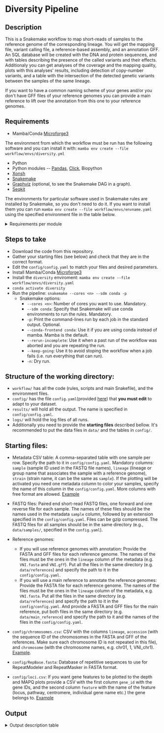 
# Diversity Pipeline

## Description

This is a Snakemake workflow to map short-reads of samples to the reference genome of the corresponding lineage. You will get the mapping file, variant calling file, a reference-based assembly, and an annotation GFF. An SQL database will be created with the DNA and protein sequences, and with tables describing the presence of the called variants and their effects. Additionaly you can get analyses of the coverage and the mapping quality, plots with this analyses' results, including detection of copy-number variants, and a table with the intersection of the detected genetic variants between the samples of the same lineage.  

If you want to have a common naming scheme of your genes and/or you don't have GFF files of your reference genomes you can provide a main reference to lift over the annotation from this one to your reference genomes.

## Requirements

* Mamba/Conda [Microforge3](https://mamba.readthedocs.io/en/latest/installation/mamba-installation.html)

The environment from which the workflow must be run has the following software and you can install it with: `mamba env create --file workflow/envs/diversity.yml`
* Python
* Python modules -- [Pandas](https://pandas.pydata.org/), [Click](https://click.palletsprojects.com/en/8.1.x/), Biopython
* [Xonsh](https://xon.sh/)
* [Snakemake](https://snakemake.github.io/)
* [Graphviz](https://graphviz.org/) (optional, to see the Snakemake DAG in a graph).
* [Seqkit](https://bioinf.shenwei.me/seqkit/)

The environments for particular software used in Snakemake rules are installed by Snakemake, so you don't need to do it. If you want to install them you can run `mamba env create --file workflow/envs/envname.yaml` using the specified environment file in the table below. 
<details>
<summary>Requirements per module </summary> 

| Module | Software | Environment files |
| :---------------- | ----: |----: |
| Module: Annotate references|[Litoff](https://github.com/agshumate/Liftoff),[AGAT](https://github.com/NBISweden/AGAT)|`workflow/envs/liftoff.yaml`, `workflow/envs/agat.yaml`|
| Module: Main |[Snippy](https://github.com/tseemann/snippy), [Litoff](https://github.com/agshumate/Liftoff), [AGAT](https://github.com/NBISweden/AGAT)|`workflow/envs/snippy.yaml`, `workflow/envs/liftoff.yaml`, `workflow/envs/agat.yaml`|
| Module: Coverage - Quality|[Mosdepth](https://github.com/brentp/mosdepth), [Samtools](https://www.htslib.org/),[Bedtools](https://bedtools.readthedocs.io/en/latest/index.html), [RepeatMasker](https://www.repeatmasker.org/) and [RepeatModeler](https://www.repeatmasker.org/RepeatModeler/), R and R libraries -- tidyverse|`workflow/envs/depth.yaml`, `workflow/envs/samtools.yaml`, `workflow/envs/repeatmasker.yaml`, `workflow/envs/r.yaml`|
| Module: SNPs | [Samtools](https://www.htslib.org/), [Bedtools](https://bedtools.readthedocs.io/en/latest/index.html), [Bcftools](https://samtools.github.io/bcftools/bcftools.html), [Xonsh](https://xon.sh/), [Pandas](https://pandas.pydata.org/), [Click](https://click.palletsprojects.com/en/8.1.x/)|`workflow/envs/samtools.yaml`|
| Module: Plotting |[Samtools](https://www.htslib.org/), Gnuplot, matplotlib, tectonic, texlive-core, R and R libraries -- tidyverse ComplexHeatmap, svglite, scales, RColorBrewer|`workflow/envs/plot-bamstats.yaml`,`workflow/envs/r.yaml`|
</details>

## Steps to take

  * Download the code from this repository.
  * Gather your starting files (see below) and check that they are in the correct format.
  * Edit the `config/config.yaml` to match your files and desired parameters.
  * Install Mamba/Conda [Microforge3](https://mamba.readthedocs.io/en/latest/installation/mamba-installation.html)
  * Install the `diversity` enviroment: `mamba env create --file workflow/envs/diversity.yaml`
  * `conda activate diversity`
  * Run the pipeline: `snakemake --cores <n> --sdm conda -p`
    * Snakemake options:  
      * `--cores <n>`: Number of cores you want to use. Mandatory.
      * `--sdm conda`: Specify that Snakemake will use conda environments to run the rules. Mandatory.
      * `-p`: Print the command-lines run by each job in the standard output. Optional.
      * `--conda-frontend conda`: Use it if you are using conda instead of mamba. Mamba is the default.
      * `--rerun-incomplete`: Use it when a past run of the workflow was aborted and you are repeating the run.
      * `--keep-going`: Use it to avoid stoping the workflow when a job fails (i.e. run everything that can run).
      * `-n`: Dry run.  

## Structure of the working directory:    
  * `workflow/` has all the code (rules, scripts and main Snakefile), and the environment files.
  * `config/` has the file `config.yaml`(provided [here](https://github.com/magwenelab/DiversityPipeline/blob/main/config/config.yaml)) that **you must edit** to adapt to your dataset.
  * `results/` will hold all the output. The name is specified in `config/config.yaml`.
  * `logs/` will hold the log files of all runs.  
  * Additionally you need to provide the **starting files** described bellow. It's recommended to put the data files in `data/` and the tables in `config/`.

## Starting files:
  * Metadata CSV table: A comma-separated table with one sample per row. Specify the path to it in `config/config.yaml`. Mandatory columns: `sample` (sample ID used in the FASTQ file names), `lineage` (lineage or group name that associates the sample with a reference genome), `strain` (strain name, it can be the same as `sample`). If the plotting will be activated you need  one metadata column to color your samples, specify the name of this column in the `config/config.yaml`. More columns with free format are allowed. [Example](https://github.com/magwenelab/DiversityPipeline/blob/main/config/sample_metadata.csv)  
  * FASTQ files: Paired end short-read FASTQ files, one forward and one reverse file for each sample. The names of these files should be the names used in the metadata `sample` column, followed by an extension specified in the `config/config.yaml`. Files can be gzip compressed. The FASTQ files for all samples should be in the same directory (e.g., `data/samples/`, specified in the `config.yaml`).  
  * Reference genomes:    
    * If you will use reference genomes with annotation: Provide the FASTA and GFF files for each reference genome. The names of the files must be the ones in the `lineage` column of the metadata (e.g. `VNI.fasta` and `VNI.gff`). Put all the files in the same directory (e.g. `data/references`) and specify the path to it in the `config/config.yaml`.  
    * If you will use a main reference to annotate the reference genomes: Provide the FASTA file for each reference genome. The names of the files must be the ones in the `lineage` column of the metadata, e.g. `VNI.fasta`. Put all the files in the same directory (e.g. `data/references`) and specify the path to it in the `config/config.yaml`. And provide a FASTA and GFF files for the main reference, put both files in the same directory (e.g. `data/main_reference`) and specify the path to it and the names of the files in the `config/config.yaml`.   

  * `config/chromosomes.csv`: CSV with the columns `lineage`, `accession` (with the sequence ID of the chromosomes in the FASTA and GFF of the references. Make sure each chromosome ID is not repeated in this file), and `chromosome` (with the chromosome names, e.g. chr01, 1, VNI_chr1). [Example](https://github.com/magwenelab/DiversityPipeline/blob/main/config/chromosome_names.csv).
  * `config/RepBase.fasta`: Database of repetitive sequences to use for RepeatModeler and RepeatMasker in FASTA format.
  * `config/loci.csv`: If you want gene features to be plotted to the depth and MAPQ plots provide a CSV with the first column `gene_id` with the gene IDs, and the second column `feature` with the name of the feature (locus, pathway, centromere, individual gene name etc.) the gene belongs to. [Example](https://github.com/magwenelab/DiversityPipeline/blob/main/config/loci.csv)


## Output

<details>
<summary>Output description table </summary> 

| Path | Description | Column names |
| :---------------- | ----: |----: |
| results/dataset/files/loci_to_plot.tsv |||
| results/dataset/files/unmapped_count.tsv
| results/dataset/plots/unmapped.svg
| results/dataset/snps/{lineage}_effects.tsv
| results/dataset/snps/{lineage}_intersection.vcf
| results/dataset/snps/{lineage}_lofs.tsv
| results/dataset/snps/{lineage}_nmds.tsv
| results/dataset/snps/{lineage}_presence.tsv
| results/dataset/snps/{lineage}_snpeff.genes.txt
| results/dataset/snps/{lineage}_snpeff.html
| results/dataset/snps/{lineage}_snpeff.vcf
| results/dataset/snps/{lineage}_variants.tsv
| results/references/snpeff_data
results/references/{lineage}/intermediate_files
results/references/{lineage}/repeats
results/references/{lineage}/repeats/{lineage}_repeats.bed
results/references/{lineage}/{main_reference}.fasta
results/references/{lineage}/{main_reference}.fasta.fai
results/references/{lineage}/{main_reference}.gff
results/references/{lineage}/{main_reference}.gff_db
results/references/{lineage}/liftoff.gff
results/references/{lineage}/unmapped_features.txt
results/references/{lineage}/{lineage}.cds.fa
results/references/{lineage}/{lineage}.fasta
results/references/{lineage}/{lineage}.fasta.fai
results/references/{lineage}/{lineage}.fasta.index
results/references/{lineage}/{lineage}.fasta.mmi
results/references/{lineage}/{lineage}.gff
results/references/{lineage}/{lineage}.gff.tsv
results/references/{lineage}/{lineage}.prots.fa
results/references/agat_config.yaml
results/references/{main_reference}.gff
results/references/{main_reference}.tsv
results/references/unmapped_count.tsv
results/references/unmapped.svg
results/samples/agat/{sample}/cds.fa
results/samples/agat/{sample}/proteins.fa
results/samples/cnv/{sample}/cnv_calls.tsv
results/samples/liftoff/{sample}/intermediate_files
results/samples/liftoff/{sample}/lifted.gff
results/samples/liftoff/{sample}/lifted.gff_polished
results/samples/liftoff/{sample}/ref.gff
results/samples/liftoff/{sample}/ref.gff_db
results/samples/liftoff/{sample}/unmapped_features.txt
results/samples/mosdepth/{sample}/coverage_good.mosdepth.global.dist.txt
results/samples/mosdepth/{sample}/coverage_good.mosdepth.region.dist.txt
results/samples/mosdepth/{sample}/coverage_good.mosdepth.summary.txt
results/samples/mosdepth/{sample}/coverage_good.regions.bed.gz
results/samples/mosdepth/{sample}/coverage_good.regions.bed.gz.csi
results/samples/mosdepth/{sample}/coverage.mosdepth.global.dist.txt
results/samples/mosdepth/{sample}/coverage.mosdepth.region.dist.txt
results/samples/mosdepth/{sample}/coverage.mosdepth.summary.txt
results/samples/mosdepth/{sample}/coverage.regions.bed.gz
results/samples/mosdepth/{sample}/coverage.regions.bed.gz.csi
results/samples/mosdepth/{sample}/depth_by_chrom_good_normalized.tsv
results/samples/mosdepth/{sample}/depth_by_chrom_good.tsv
results/samples/mosdepth/{sample}/depth_by_chrom_raw.tsv
results/samples/mosdepth/{sample}/depth_by_regions.tsv
results/samples/plots/{sample}/depth_by_chrom.png
results/samples/plots/{sample}/depth_by_regions.png
results/samples/plots/{sample}/depth_chrom_distribution.png
results/samples/plots/{sample}/depth_global_distribution.png
results/samples/plots/{sample}/mapq.png
results/samples/samtools/{sample}/depth_distribution.tsv
results/samples/samtools/{sample}/feature_mapq_depth.tsv
results/samples/samtools/{sample}/global_mode.tsv
results/samples/samtools/{sample}/mapping_stats.tsv
results/samples/samtools/{sample}/mapq_depth_window.bed
results/samples/samtools/{sample}/mapq_window.bed
results/samples/snippy/{sample}/ref.fa
results/samples/snippy/{sample}/ref.fa.fai
results/samples/snippy/{sample}/snps.aligned.fa
results/samples/snippy/{sample}/snps.bam
results/samples/snippy/{sample}/snps.bam.bai
results/samples/snippy/{sample}/snps.bed
results/samples/snippy/{sample}/snps.consensus.fa
results/samples/snippy/{sample}/snps.consensus.fa.fai
results/samples/snippy/{sample}/snps.consensus.fa.index
results/samples/snippy/{sample}/snps.consensus.fa.mmi
results/samples/snippy/{sample}/snps.consensus.subs.fa
results/samples/snippy/{sample}/snps.csv
results/samples/snippy/{sample}/snps.filt.vcf
results/samples/snippy/{sample}/snps.gff
results/samples/snippy/{sample}/snps.html
results/samples/snippy/{sample}/snps.log
results/samples/snippy/{sample}/snps.raw.vcf
results/samples/snippy/{sample}/snps.subs.vcf
results/samples/snippy/{sample}/snps.tab
results/samples/snippy/{sample}/snps.txt
results/samples/snippy/{sample}/snps.vcf
results/samples/snippy/{sample}/snps.vcf.gz
results/samples/snippy/{sample}/snps.vcf.gz.csi

<details>

## Filegraph


![Filegraph](all.svg)
